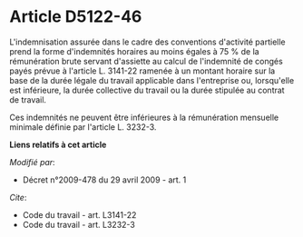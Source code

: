 # Article D5122-46

L'indemnisation assurée dans le cadre des conventions d'activité partielle prend la forme d'indemnités horaires au moins
égales à 75 % de la rémunération brute servant d'assiette au calcul de l'indemnité de congés payés prévue à l'article L.
3141-22 ramenée à un montant horaire sur la base de la durée légale du travail applicable dans l'entreprise ou, lorsqu'elle
est inférieure, la durée collective du travail ou la durée stipulée au contrat de travail. 

Ces indemnités ne peuvent être inférieures à la rémunération mensuelle minimale définie par l'article L. 3232-3.

**Liens relatifs à cet article**

_Modifié par_:

  - Décret n°2009-478 du 29 avril 2009 - art. 1

_Cite_:

  - Code du travail - art. L3141-22
  - Code du travail - art. L3232-3
